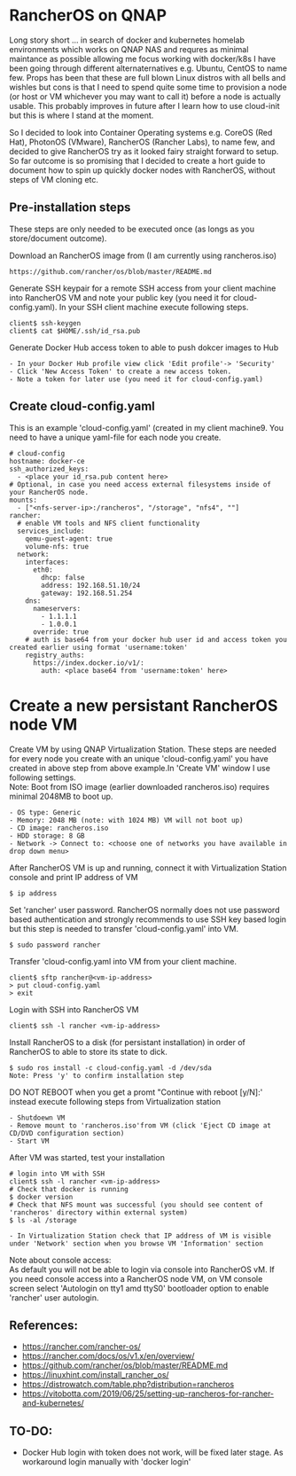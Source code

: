 # RancherOS on QNAP
Long story short ... in search of docker and kubernetes homelab environments which works on QNAP NAS and requres as minimal maintance as possible allowing me focus working with docker/k8s I have been going through different alternaternatives e.g. Ubuntu, CentOS to name few. Props has been that these are full blown Linux distros with all bells and wishles but cons is that I need to spend quite some time to provision a node (or host or VM whichever you may want to call it) before a node is actually usable. This probably improves in future after I learn how to use cloud-init but this is where I stand at the moment.

So I decided to look into Container Operating systems e.g. CoreOS (Red Hat), PhotonOS (VMware), RancherOS (Rancher Labs), to name few, and decided to give RancherOS try as it looked fairy straight forward to setup. So far outcome is so promising that I decided to create a hort guide to document how to spin up quickly docker nodes with RancherOS, without steps of VM cloning etc.

## Pre-installation steps
These steps are only needed to be executed once (as longs as you store/document outcome).

Download an RancherOS image from (I am currently using rancheros.iso)

    https://github.com/rancher/os/blob/master/README.md

Generate SSH keypair for a remote SSH access from your client machine into RancherOS VM and note your public key (you need it for cloud-config.yaml). In your SSH client machine execute following steps.

    client$ ssh-keygen
    client$ cat $HOME/.ssh/id_rsa.pub

Generate Docker Hub access token to able to push dokcer images to Hub

    - In your Docker Hub profile view click 'Edit profile'-> 'Security'
    - Click 'New Access Token' to create a new access token.
    - Note a token for later use (you need it for cloud-config.yaml)

## Create cloud-config.yaml
This is an example 'cloud-config.yaml' (created in my client machine9. You need to have a unique yaml-file for each node you create. 

    # cloud-config
    hostname: docker-ce
    ssh_authorized_keys:
      - <place your id_rsa.pub content here>
    # Optional, in case you need access external filesystems inside of your RancherOS node.
    mounts:
      - ["<nfs-server-ip>:/rancheros", "/storage", "nfs4", ""]
    rancher:
      # enable VM tools and NFS client functionality
      services_include:
        qemu-guest-agent: true
        volume-nfs: true
      network:
        interfaces:
          eth0:
            dhcp: false
            address: 192.168.51.10/24
            gateway: 192.168.51.254
        dns:
          nameservers:
            - 1.1.1.1
            - 1.0.0.1
          override: true
        # auth is base64 from your docker hub user id and access token you created earlier using format 'username:token'
        registry_auths:
          https://index.docker.io/v1/:
            auth: <place base64 from 'username:token' here>

# Create a new persistant RancherOS node VM
Create VM by using QNAP Virtualization Station. These steps are needed for every node you create with an unique 'cloud-config.yaml' you have created in above step from above example.In 'Create VM' window I use following settings.   
Note: Boot from ISO image (earlier downloaded rancheros.iso) requires minimal 2048MB to boot up.

    - OS type: Generic
    - Memory: 2048 MB (note: with 1024 MB) VM will not boot up)
    - CD image: rancheros.iso
    - HDD storage: 8 GB
    - Network -> Connect to: <choose one of networks you have available in drop down menu>

After RancherOS VM is up and running, connect it with Virtualization Station console and print IP address of VM

    $ ip address

Set 'rancher' user password. RancherOS normally does not use password based authentication and strongly recommends to use SSH key based login but this step is needed to transfer 'cloud-config.yaml' into VM.

    $ sudo password rancher

Transfer 'cloud-config.yaml into VM from your client machine.

    client$ sftp rancher@<vm-ip-address>
    > put cloud-config.yaml
    > exit

Login with SSH into RancherOS VM

    client$ ssh -l rancher <vm-ip-address>

Install RancherOS to a disk (for persistant installation) in order of RancherOS to able to store its state to dick.

    $ sudo ros install -c cloud-config.yaml -d /dev/sda
    Note: Press 'y' to confirm installation step

DO NOT REBOOT when you get a promt "Continue with reboot [y/N]:' instead execute following steps from Virtualization station

    - Shutdoewn VM
    - Remove mount to 'rancheros.iso'from VM (click 'Eject CD image at CD/DVD configuration section)
    - Start VM

After VM was started, test your installation

    # login into VM with SSH
    client$ ssh -l rancher <vm-ip-address>
    # Check that docker is running
    $ docker version
    # Check that NFS mount was successful (you should see content of 'rancheros' directory within external system)
    $ ls -al /storage
    
    - In Virtualization Station check that IP address of VM is visible under 'Network' section when you browse VM 'Information' section

Note about console access:  
As default you will not be able to login via console into RancherOS vM. If you need console access into a RancherOS node VM, on VM console screen select 'Autologin on tty1 amd ttyS0' bootloader option to enable 'rancher' user autologin.

References:
---
- https://rancher.com/rancher-os/  
- https://rancher.com/docs/os/v1.x/en/overview/  
- https://github.com/rancher/os/blob/master/README.md  
- https://linuxhint.com/install_rancher_os/  
- https://distrowatch.com/table.php?distribution=rancheros  
- https://vitobotta.com/2019/06/25/setting-up-rancheros-for-rancher-and-kubernetes/  

TO-DO:
----
- Docker Hub login with token does not work, will be fixed later stage. As workaround login manually with 'docker login'
